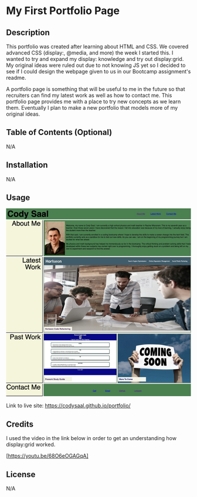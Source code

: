# My First Portfolio Page

## Description

This portfolio was created after learning about HTML and CSS. We covered advanced CSS (display:, @media, and more) the week I started this. I wanted to try and expand my display: knowledge and try out display:grid. My original ideas were ruled out due to not knowing JS yet so I decided to see if I could design the webpage given to us in our Bootcamp assignment's readme.

A portfolio page is something that will be useful to me in the future so that recruiters can find my latest work as well as how to contact me. This portfolio page provides me with a place to try new concepts as we learn them.  Eventually I plan to make a new portfolio that models more of my original ideas.

## Table of Contents (Optional)

N/A

## Installation

N/A

## Usage

![Portfolio Screenshot](assets/images/portfolio-screenshot.png)

Link to live site: https://codysaal.github.io/portfolio/

## Credits

I used the video in the link below in order to get an understanding how display:grid worked.

[https://youtu.be/68O6eOGAGqA]

## License

N/A

